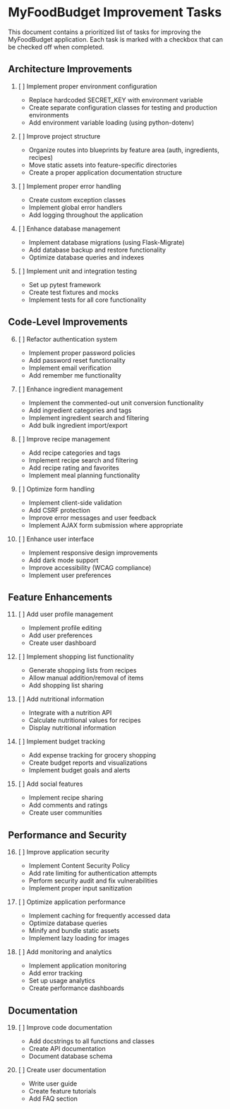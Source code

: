 # MyFoodBudget Improvement Tasks

This document contains a prioritized list of tasks for improving the MyFoodBudget application. Each task is marked with a checkbox that can be checked off when completed.

## Architecture Improvements

1. [ ] Implement proper environment configuration
   - Replace hardcoded SECRET_KEY with environment variable
   - Create separate configuration classes for testing and production environments
   - Add environment variable loading (using python-dotenv)

2. [ ] Improve project structure
   - Organize routes into blueprints by feature area (auth, ingredients, recipes)
   - Move static assets into feature-specific directories
   - Create a proper application documentation structure

3. [ ] Implement proper error handling
   - Create custom exception classes
   - Implement global error handlers
   - Add logging throughout the application

4. [ ] Enhance database management
   - Implement database migrations (using Flask-Migrate)
   - Add database backup and restore functionality
   - Optimize database queries and indexes

5. [ ] Implement unit and integration testing
   - Set up pytest framework
   - Create test fixtures and mocks
   - Implement tests for all core functionality

## Code-Level Improvements

6. [ ] Refactor authentication system
   - Implement proper password policies
   - Add password reset functionality
   - Implement email verification
   - Add remember me functionality

7. [ ] Enhance ingredient management
   - Implement the commented-out unit conversion functionality
   - Add ingredient categories and tags
   - Implement ingredient search and filtering
   - Add bulk ingredient import/export

8. [ ] Improve recipe management
   - Add recipe categories and tags
   - Implement recipe search and filtering
   - Add recipe rating and favorites
   - Implement meal planning functionality

9. [ ] Optimize form handling
   - Implement client-side validation
   - Add CSRF protection
   - Improve error messages and user feedback
   - Implement AJAX form submission where appropriate

10. [ ] Enhance user interface
    - Implement responsive design improvements
    - Add dark mode support
    - Improve accessibility (WCAG compliance)
    - Implement user preferences

## Feature Enhancements

11. [ ] Add user profile management
    - Implement profile editing
    - Add user preferences
    - Create user dashboard

12. [ ] Implement shopping list functionality
    - Generate shopping lists from recipes
    - Allow manual addition/removal of items
    - Add shopping list sharing

13. [ ] Add nutritional information
    - Integrate with a nutrition API
    - Calculate nutritional values for recipes
    - Display nutritional information

14. [ ] Implement budget tracking
    - Add expense tracking for grocery shopping
    - Create budget reports and visualizations
    - Implement budget goals and alerts

15. [ ] Add social features
    - Implement recipe sharing
    - Add comments and ratings
    - Create user communities

## Performance and Security

16. [ ] Improve application security
    - Implement Content Security Policy
    - Add rate limiting for authentication attempts
    - Perform security audit and fix vulnerabilities
    - Implement proper input sanitization

17. [ ] Optimize application performance
    - Implement caching for frequently accessed data
    - Optimize database queries
    - Minify and bundle static assets
    - Implement lazy loading for images

18. [ ] Add monitoring and analytics
    - Implement application monitoring
    - Add error tracking
    - Set up usage analytics
    - Create performance dashboards

## Documentation

19. [ ] Improve code documentation
    - Add docstrings to all functions and classes
    - Create API documentation
    - Document database schema

20. [ ] Create user documentation
    - Write user guide
    - Create feature tutorials
    - Add FAQ section